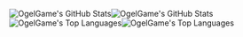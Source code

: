 ![OgelGame's GitHub Stats](https://github-readme-stats.vercel.app/api?username=OgelGames&include_all_commits=true&hide=stars&bg_color=00000000&hide_border=true#gh-light-mode-only)![OgelGame's GitHub Stats](https://github-readme-stats.vercel.app/api?username=OgelGames&include_all_commits=true&hide=stars&bg_color=00000000&hide_border=true&theme=dark#gh-dark-mode-only)![OgelGame's Top Languages](https://github-readme-stats.vercel.app/api/top-langs?username=OgelGames&layout=compact&size_weight=0.5&count_weight=0.5&bg_color=00000000&hide_border=true#gh-light-mode-only)![OgelGame's Top Languages](https://github-readme-stats.vercel.app/api/top-langs?username=OgelGames&layout=compact&size_weight=0.5&count_weight=0.5&bg_color=00000000&hide_border=true&theme=dark#gh-dark-mode-only)
